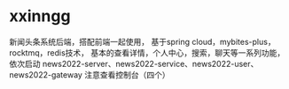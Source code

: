 # xxinngg
新闻头条系统后端，搭配前端一起使用，
基于spring cloud，mybites-plus，rocktmq，redis技术，
基本的查看详情，个人中心，搜索，聊天等一系列功能，依次启动  news2022-server、news2022-service、news2022-user、news2022-gateway
注意查看控制台（四个）

